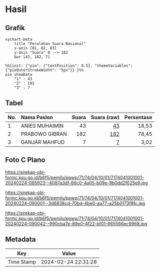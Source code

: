 # Hasil

## Grafik

```mermaid
xychart-beta
    title "Perolehan Suara Nasional"
    x-axis [01, 02, 03]
    y-axis "Suara" 0 --> 182
    bar [43, 182, 7]
```

```mermaid
%%{init: {"pie": {"textPosition": 0.5}, "themeVariables": {"pieOuterStrokeWidth": "5px"}} }%%
pie showData
    "1" : 43
    "2" : 182
    "3" : 7
```

## Tabel

| No. | Nama Paslon    | Suara | Suara (raw) | Persentase |
|:--- |:-------------- | -----:| -----------:| ----------:|
| 1   | ANIES MUHAIMIN | 43    | [43][p-1]   | 18,53      |
| 2   | PRABOWO GIBRAN | 182   | [182][p-2]  | 78,45      |
| 3   | GANJAR MAHFUD  | 7     | [7][p-3]    | 3,02       |


[p-1]: https://github.com/gigit-pemilu/pemilu-2024/blob/main/pilpres/hitung-suara/sub/71-sulawesi-utara/sub/74-kota-kotamobagu/sub/04-kotamobagu-barat/sub/1001-mongkonai/sub/001-tps/sub/paslon-1.txt
[p-2]: https://github.com/gigit-pemilu/pemilu-2024/blob/main/pilpres/hitung-suara/sub/71-sulawesi-utara/sub/74-kota-kotamobagu/sub/04-kotamobagu-barat/sub/1001-mongkonai/sub/001-tps/sub/paslon-2.txt
[p-3]: https://github.com/gigit-pemilu/pemilu-2024/blob/main/pilpres/hitung-suara/sub/71-sulawesi-utara/sub/74-kota-kotamobagu/sub/04-kotamobagu-barat/sub/1001-mongkonai/sub/001-tps/sub/paslon-3.txt

## Foto C Plano

https://sirekap-obj-formc.kpu.go.id/b6f5/pemilu/ppwp/71/74/04/10/01/7174041001001-20240224-085923--4087a3df-66c0-4a05-b09e-9b0dd2f025e9.jpg

https://sirekap-obj-formc.kpu.go.id/b6f5/pemilu/ppwp/71/74/04/10/01/7174041001001-20240224-090001--3d6838cd-70bd-4be0-aa77-a25b0173f8fc.jpg

https://sirekap-obj-formc.kpu.go.id/b6f5/pemilu/ppwp/71/74/04/10/01/7174041001001-20240224-090042--990cba7e-89e0-4f22-bf01-865566ec9968.jpg


## Metadata

| Key        | Value               |
| ---------- | ------------------- |
| Time Stamp | 2024-02-24 22:31:28 |



